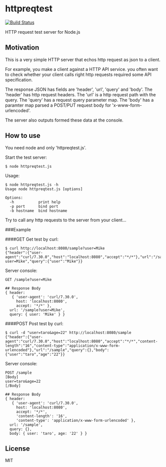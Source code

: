 httpreqtest
===========
[![Build Status](https://travis-ci.org/tilfin/httpreqtest.png)](https://travis-ci.org/tilfin/httpreqtest)

HTTP request test server for Node.js


Motivation
----------
This is a very simple HTTP server that echos http request as json to a client.

For example, you make a client against a HTTP API service. you often want to check whether your client calls right http requests required some API specification.

The response JSON has fields are 'header', 'url', 'query' and 'body'.
The 'header' has http request headers. The 'url' is a http request path with the query. The 'query' has a request query parameter map. The 'body' has a paramter map parsed a POST/PUT request body for 'x-www-form-urlencoded'.

The server also outputs formed these data at the console.


How to use
----------
You need node and only 'httpreqtest.js'.

Start the test server:

    $ node httpreqtest.js

Usage:

    $ node httpreqtest.js -h
    Usage node httpreqtest.js [options]
    
    Options:
      -h           print help
      -p port      bind port
      -b hostname  bind hostname

Try to call any http requests to the server from your client...

###Example

####GET
Get test by curl:

    $ curl http://localhost:8080/sample?user=Mike
    {"header":{"user-agent":"curl/7.30.0","host":"localhost:8080","accept":"*/*"},"url":"/sample?user=Mike","query":{"user":"Mike"}}

Server console:

	GET /sample?user=Mike
	
	## Response Body
	{ header:
	   { 'user-agent': 'curl/7.30.0',
	     host: 'localhost:8080',
	     accept: '*/*' },
	  url: '/sample?user=Mike',
	  query: { user: 'Mike' } }

####POST
Post test by curl:

    $ curl -d "user=taro&age=22" http://localhost:8080/sample
    {"header":{"user-agent":"curl/7.30.0","host":"localhost:8080","accept":"*/*","content-length":"16","content-type":"application/x-www-form-urlencoded"},"url":"/sample","query":{},"body":{"user":"taro","age":"22"}}

Server console:

	POST /sample
	[Body]
	user=taro&age=22
	[/Body]
	
	## Response Body
	{ header:
	   { 'user-agent': 'curl/7.30.0',
	     host: 'localhost:8080',
	     accept: '*/*',
	     'content-length': '16',
	     'content-type': 'application/x-www-form-urlencoded' },
	  url: '/sample',
	  query: {},
	  body: { user: 'taro', age: '22' } }


License
-------
MIT
